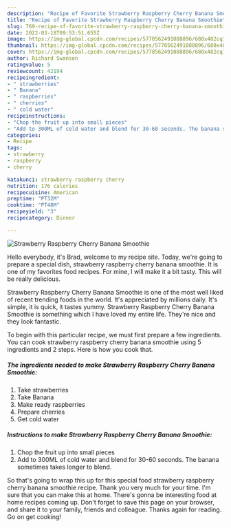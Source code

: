 ```yaml
---
description: "Recipe of Favorite Strawberry Raspberry Cherry Banana Smoothie"
title: "Recipe of Favorite Strawberry Raspberry Cherry Banana Smoothie"
slug: 769-recipe-of-favorite-strawberry-raspberry-cherry-banana-smoothie
date: 2022-03-18T09:53:51.655Z
image: https://img-global.cpcdn.com/recipes/5778562491088896/680x482cq70/strawberry-raspberry-cherry-banana-smoothie-recipe-main-photo.jpg
thumbnail: https://img-global.cpcdn.com/recipes/5778562491088896/680x482cq70/strawberry-raspberry-cherry-banana-smoothie-recipe-main-photo.jpg
cover: https://img-global.cpcdn.com/recipes/5778562491088896/680x482cq70/strawberry-raspberry-cherry-banana-smoothie-recipe-main-photo.jpg
author: Richard Swanson
ratingvalue: 5
reviewcount: 42194
recipeingredient:
- " strawberries"
- " Banana"
- " raspberries"
- " cherries"
- " cold water"
recipeinstructions:
- "Chop the fruit up into small pieces"
- "Add to 300ML of cold water and blend for 30-60 seconds. The banana sometimes takes longer to blend."
categories:
- Recipe
tags:
- strawberry
- raspberry
- cherry

katakunci: strawberry raspberry cherry 
nutrition: 176 calories
recipecuisine: American
preptime: "PT32M"
cooktime: "PT48M"
recipeyield: "3"
recipecategory: Dinner

---
```



![Strawberry Raspberry Cherry Banana Smoothie](https://img-global.cpcdn.com/recipes/5778562491088896/680x482cq70/strawberry-raspberry-cherry-banana-smoothie-recipe-main-photo.jpg)

Hello everybody, it's Brad, welcome to my recipe site. Today, we're going to prepare a special dish, strawberry raspberry cherry banana smoothie. It is one of my favorites food recipes. For mine, I will make it a bit tasty. This will be really delicious.

Strawberry Raspberry Cherry Banana Smoothie is one of the most well liked of recent trending foods in the world. It's appreciated by millions daily. It's simple, it is quick, it tastes yummy. Strawberry Raspberry Cherry Banana Smoothie is something which I have loved my entire life. They're nice and they look fantastic.




To begin with this particular recipe, we must first prepare a few ingredients. You can cook strawberry raspberry cherry banana smoothie using 5 ingredients and 2 steps. Here is how you cook that.

<!--inarticleads1-->

##### The ingredients needed to make Strawberry Raspberry Cherry Banana Smoothie:

1. Take  strawberries
1. Take  Banana
1. Make ready  raspberries
1. Prepare  cherries
1. Get  cold water




<!--inarticleads2-->

##### Instructions to make Strawberry Raspberry Cherry Banana Smoothie:

1. Chop the fruit up into small pieces
1. Add to 300ML of cold water and blend for 30-60 seconds. The banana sometimes takes longer to blend.




So that's going to wrap this up for this special food strawberry raspberry cherry banana smoothie recipe. Thank you very much for your time. I'm sure that you can make this at home. There's gonna be interesting food at home recipes coming up. Don't forget to save this page on your browser, and share it to your family, friends and colleague. Thanks again for reading. Go on get cooking!
